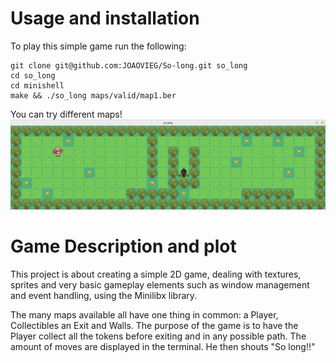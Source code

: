 # Usage and installation
To play this simple game run the following:
```
git clone git@github.com:JOAOVIEG/So-long.git so_long
cd so_long
cd minishell
make && ./so_long maps/valid/map1.ber
```

You can try different maps!
![so_long_pic](so_long_pic.png)

# Game Description and plot
This project is about creating a simple 2D game, dealing with textures, sprites and very basic gameplay elements  such as window management and event handling, using the Minilibx library.

The many maps available all have one thing in common: a Player, Collectibles an Exit and Walls.
The purpose of the game is to have the Player collect all the tokens before exiting and in any possible path. The amount of moves are displayed in the terminal. 
He then shouts "So long!!"

